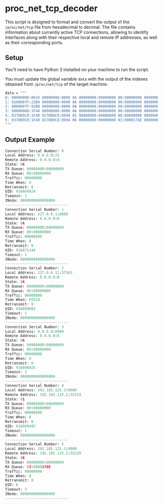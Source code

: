 # proc_net_tcp_decoder

This script is designed to format and convert the output of the `/proc/net/tcp` file from hexadecimal to decimal. The file contains information about currently active TCP connections, allowing to identify interfaces along with their respective local and remote IP addresses, as well as their corresponding ports.

## Setup

You'll need to have Python 3 installed on your machine to run the script.

You must update the global variable `data` with the output of the indexes obtained from `/proc/net/tcp` of the target machine.

```bash
data = """
0: 00000000:0016 00000000:0000 0A 00000000:00000000 00:00000000 00000000 0 0 916869924 1 0000000000000000 100 0 0 10 0
1: 0100007F:22B8 00000000:0000 0A 00000000:00000000 00:00000000 00000000 0 0 916871144 1 0000000000000000 100 0 0 10 0
2: 0B00007F:92BB 00000000:0000 0A 00000000:00000000 00:00000000 00000000 65534 0 916899881 1 0000000000000000 100 0 0 10 0
3: 00000000:1F40 00000000:0000 0A 00000000:00000000 00:00000000 00000000 0 0 916898925 1 0000000000000000 100 0 0 10 0
4: 037DB9C0:1F40 027DB9C0:8998 01 00000000:00000000 00:00000000 00000000 0 0 916989497 1 0000000000000000 20 4 30 10 -1
5: 037DB9C0:1F40 027DB9C0:8994 06 00000000:00000000 03:0000176E 00000000 0 0 0 3 0000000000000000
"""
```

## Output Example

```python
Connection Serial Number: 0
Local Address: 0.0.0.0:22
Remote Address: 0.0.0.0:0
State: 0A
TX Queue: 00000000:00000000
RX Queue: 00:00000000
Traffic: 00000000
Time When: 0
Retransmit: 0
UID: 916869924
Timeout: 1
INode: 0000000000000000
-----------------------------
Connection Serial Number: 1
Local Address: 127.0.0.1:8888
Remote Address: 0.0.0.0:0
State: 0A
TX Queue: 00000000:00000000
RX Queue: 00:00000000
Traffic: 00000000
Time When: 0
Retransmit: 0
UID: 916871144
Timeout: 1
INode: 0000000000000000
-----------------------------
Connection Serial Number: 2
Local Address: 127.0.0.11:37563
Remote Address: 0.0.0.0:0
State: 0A
TX Queue: 00000000:00000000
RX Queue: 00:00000000
Traffic: 00000000
Time When: 65534
Retransmit: 0
UID: 916899881
Timeout: 1
INode: 0000000000000000
-----------------------------
Connection Serial Number: 3
Local Address: 0.0.0.0:8000
Remote Address: 0.0.0.0:0
State: 0A
TX Queue: 00000000:00000000
RX Queue: 00:00000000
Traffic: 00000000
Time When: 0
Retransmit: 0
UID: 916898925
Timeout: 1
INode: 0000000000000000
-----------------------------
Connection Serial Number: 4
Local Address: 192.185.125.3:8000
Remote Address: 192.185.125.2:35224
State: 01
TX Queue: 00000000:00000000
RX Queue: 00:00000000
Traffic: 00000000
Time When: 0
Retransmit: 0
UID: 916989497
Timeout: 1
INode: 0000000000000000
-----------------------------
Connection Serial Number: 5
Local Address: 192.185.125.3:8000
Remote Address: 192.185.125.2:35220
State: 06
TX Queue: 00000000:00000000
RX Queue: 03:0000176E
Traffic: 00000000
Time When: 0
Retransmit: 0
UID: 0
Timeout: 3
INode: 0000000000000000
-----------------------------
```
